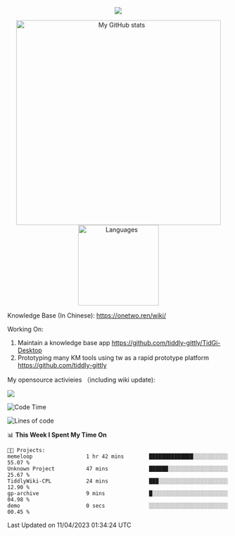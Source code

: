 <a href="https://github.com/linonetwo">
    <p align="center">
        <img src="https://github-profile-trophy.vercel.app/?username=linonetwo&column=7&theme=onedark"/>
    </p>
</a>
<a align="center" href="https://github.com/linonetwo">
  <p align="center">
    <img src="https://github-readme-stats.vercel.app/api?username=linonetwo&show_icons=true&count_private=true" alt="My GitHub stats" width="465"/>
    <img src="https://github-readme-stats.vercel.app/api/top-langs/?username=linonetwo&layout=compact&langs_count=10" alt="Languages" height="183">
  </p>
</a>

Knowledge Base (In Chinese): https://onetwo.ren/wiki/

Working On: 

1. Maintain a knowledge base app https://github.com/tiddly-gittly/TidGi-Desktop
1. Prototyping many KM tools using tw as a rapid prototype platform https://github.com/tiddly-gittly

My opensource activieies （including wiki update):

![](https://visitor-badge.glitch.me/badge?page_id=linonetwo.linonetwo)

<!--START_SECTION:waka-->
![Code Time](http://img.shields.io/badge/Code%20Time-1%2C659%20hrs%2019%20mins-blue)

![Lines of code](https://img.shields.io/badge/From%20Hello%20World%20I%27ve%20Written-47.1%20million%20lines%20of%20code-blue)

📊 **This Week I Spent My Time On** 

```text
🐱‍💻 Projects: 
memeloop                 1 hr 42 mins        ██████████████░░░░░░░░░░░   55.07 % 
Unknown Project          47 mins             ██████░░░░░░░░░░░░░░░░░░░   25.67 % 
TiddlyWiki-CPL           24 mins             ███░░░░░░░░░░░░░░░░░░░░░░   12.90 % 
gp-archive               9 mins              █░░░░░░░░░░░░░░░░░░░░░░░░   04.98 % 
demo                     0 secs              ░░░░░░░░░░░░░░░░░░░░░░░░░   00.45 % 
```


 Last Updated on 11/04/2023 01:34:24 UTC
<!--END_SECTION:waka-->
